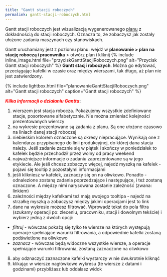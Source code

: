 ```yaml
---
title: "Gantt stacji roboczych"
permalink: gantt-stacji-roboczych.html 
---
```


Gantt stacji roboczych jest wizualizacją wygenerowanego [planu](/plan-na-stacje-robocza-i-pracownika) z dokładnością do stacji roboczych. Oznacza to, że zobaczysz jak zostały ułożone zadania maszynach czy stanowiskach.

Gantt uruchamiany jest z poziomu planu: wejdź w **planowanie > plan na stację roboczą i pracownika** > otwórz plan i kliknij {% include inline_image.html file="przyciskGanttStacjiRoboczych.png" alt="Przycisk Gantt stacji roboczych" %} **Gantt stacji roboczych**. Można go edytować, przeciągając kafelki w czasie oraz między wierszami, tak długo, aż plan nie jest zatwierdzony.

{% include lightbox.html file="planowanieGanttStacjiRoboczych.png" alt="Gantt stacji roboczych" caption="Gantt stacji roboczych" %}

**<span style="color:red"> *Kilka informacji o działaniu Gantta*</span>:**
1. wierszem jest stacja robocza. Pokazujemy wszystkie zdefiniowane stacje, posortowane alfabetycznie. Nie można zmieniać kolejności prezentowanych wierszy
2. na wykresie prezentowane są zadania z planu. Są one ułożone czasowo na liniach danej stacji roboczej
3. niebieskim kolorem oznaczone są okresy niepracujące. Wynikają one z kalendarza przypisanego do linii produkcyjnej, do której dana stacja należy. Jeśli zadanie zacznie się w piątek i skończy w poniedziałek to kafelek będzie przechodził przez wolny od pracy weekend
4. najważniejsze informacje o zadaniu zaprezentowane są w jego etykiecie. Ale jeśli chcesz zobaczyc więcej, najedź myszką na kafelek - pojawi się tooltip z pozostałymi informacjami
5. jeśli klikniesz w kafelek, zaznaczy się on na oliwkowo. Ponadto - odnalezione zostaną zadania poprzedzające i następujące, i też zostaną oznaczone. A między nimi narysowana zostanie zależność (zwana: linkiem)
6. zależności między kafelkami też mają swojego tooltipa - najedź na strzałkę myszką a zobaczysz między jakimi operacjami jest to link
7. dane na wykresie możesz filtrować. Wprowadź tekst do pola filtra (szukamy operacji po: zleceniu, pracowniku, stacji i dowolnym tekście) i wybierz jedną z dwóch opcji:
- _filtruj_ - wówczas pokażą się tylko te wiersze na których występują operacje spełniające warunki filtrowania, a odpowiednie kafelki zostaną podświetlone na oliwkowo
- _zaznacz_ - wówczas będą widoczne wszystkie wiersze, a operacje spełniające warunki filtrowania, zostaną zaznaczone na oliwkowo
8. aby odznaczyć zaznaczone kafelki wystarczy w nie dwukrotnie kliknąć
9. klikając w wiersze nagłówkowe wykresu (te wiersze z datami i godzinami) przybliżasz lub oddalasz widok

